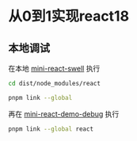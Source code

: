 # 从0到1实现react18

## 本地调试

在本地 [mini-react-swell](https://github.com/18355166248/mini-react-swell) 执行

```bash
cd dist/node_modules/react

pnpm link --global
```

再在 [mini-react-demo-debug](https://github.com/18355166248/mini-react-demo-debug) 执行

```bash
pnpm link --global react
```
